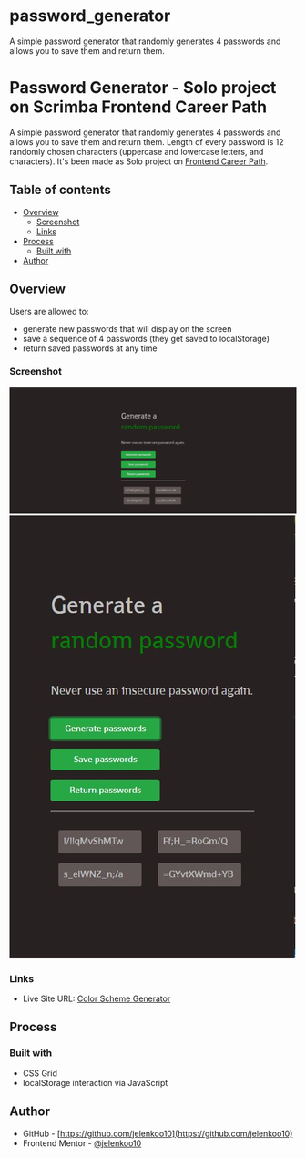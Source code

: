 # password_generator
 A simple password generator that randomly generates 4 passwords and allows you to save them and return them.

# Password Generator - Solo project on Scrimba Frontend Career Path

A simple password generator that randomly generates 4 passwords and allows you to save them and return them. Length of every password is 12 randomly chosen characters (uppercase and lowercase letters, and characters). It's been made as Solo project on [Frontend Career Path](https://scrimba.com/learn/frontend). 

## Table of contents

- [Overview](#overview)
  - [Screenshot](#screenshot)
  - [Links](#links)
- [Process](#process)
  - [Built with](#built-with)
- [Author](#author)

## Overview

Users are allowed to: 
- generate new passwords that will display on the screen
- save a sequence of 4 passwords (they get saved to localStorage)
- return saved passwords at any time

### Screenshot

![](./screenshots/screenshot1.jpg)
![](./screenshots/screenshot2.jpg)

### Links

- Live Site URL: [Color Scheme Generator](https://jelenkoo10.github.io/color_scheme_generator/)


## Process

### Built with

- CSS Grid
- localStorage interaction via JavaScript

## Author

- GitHub - [https://github.com/jelenkoo10](https://github.com/jelenkoo10)
- Frontend Mentor - [@jelenkoo10](https://www.frontendmentor.io/profile/jelenkoo10)


